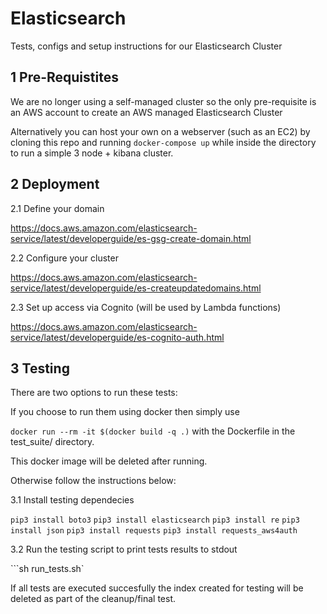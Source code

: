 # Elasticsearch
Tests, configs and setup instructions for our Elasticsearch Cluster

## 1 Pre-Requistites
We are no longer using a self-managed cluster so the only pre-requisite is an AWS account to create an AWS managed Elasticsearch Cluster

Alternatively you can host your own on a webserver (such as an EC2) by cloning this repo and running ``docker-compose up`` while inside the directory to run a simple 3 node + kibana cluster.

## 2 Deployment

2.1 Define your domain

https://docs.aws.amazon.com/elasticsearch-service/latest/developerguide/es-gsg-create-domain.html

2.2 Configure your cluster

https://docs.aws.amazon.com/elasticsearch-service/latest/developerguide/es-createupdatedomains.html


2.3 Set up access via Cognito (will be used by Lambda functions)

https://docs.aws.amazon.com/elasticsearch-service/latest/developerguide/es-cognito-auth.html

## 3 Testing

There are two options to run these tests:

If you choose to run them using docker then simply use

```docker run --rm -it $(docker build -q .)``` with the Dockerfile in the test_suite/ directory.

This docker image will be deleted after running.

Otherwise follow the instructions below:

3.1 Install testing dependecies

```pip3 install boto3```
```pip3 install elasticsearch```
```pip3 install re```
```pip3 install json```
```pip3 install requests```
```pip3 install requests_aws4auth```

3.2 Run the testing script to print tests results to stdout

```sh run_tests.sh`

If all tests are executed succesfully the index created for testing will be deleted as part of the cleanup/final test.


